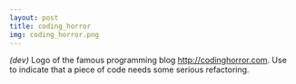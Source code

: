 ```yaml
---
layout: post
title: coding_horror
img: coding_horror.png
---
```

*(dev)* Logo of the famous programming blog http://codinghorror.com. Use to indicate that a piece of code needs some serious refactoring.

